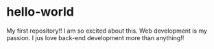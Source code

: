 # hello-world
My first repository!!
I am so excited about this. Web development is my passion. I jus love back-end development more than anything!!
